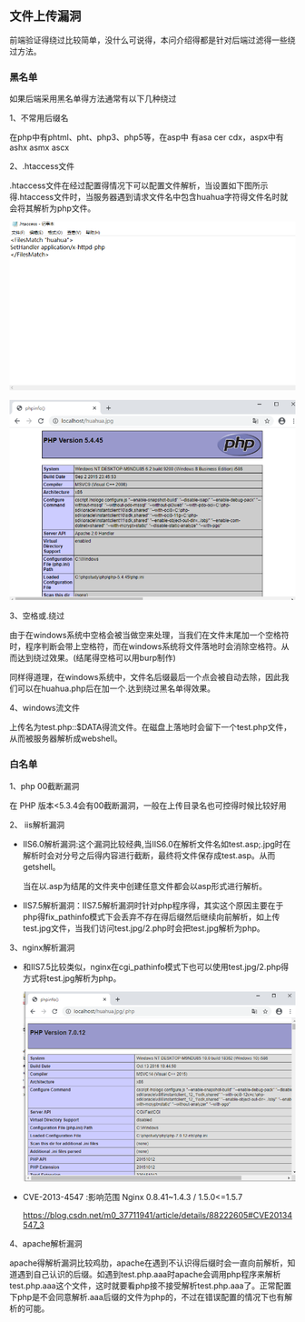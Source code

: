 ## 文件上传漏洞

前端验证得绕过比较简单，没什么可说得，本问介绍得都是针对后端过滤得一些绕过方法。

### 黑名单

如果后端采用黑名单得方法通常有以下几种绕过

1、不常用后缀名

在php中有phtml、pht、php3、php5等，在asp中 有asa cer cdx，aspx中有  ashx  asmx ascx 

2、.htaccess文件

.htaccess文件在经过配置得情况下可以配置文件解析，当设置如下图所示得.htaccess文件时，当服务器遇到请求文件名中包含huahua字符得文件名时就会将其解析为php文件。

![](media\2020-01-07.png)

![](media\2020-01-08.png)  

3、空格或.绕过

由于在windows系统中空格会被当做空来处理，当我们在文件末尾加一个空格符时，程序判断会带上空格符，而在windows系统将文件落地时会消除空格符。从而达到绕过效果。(结尾得空格可以用burp制作)

同样得道理，在windows系统中，文件名后缀最后一个点会被自动去除，因此我们可以在huahua.php后在加一个.达到绕过黑名单得效果。

4、windows流文件

上传名为test.php::$DATA得流文件。在磁盘上落地时会留下一个test.php文件，从而被服务器解析成webshell。

### 白名单

1、php 00截断漏洞

在 PHP 版本<5.3.4会有00截断漏洞，一般在上传目录名也可控得时候比较好用

2、 iis解析漏洞

* IIS6.0解析漏洞:这个漏洞比较经典,当IIS6.0在解析文件名如test.asp;.jpg时在解析时会对分号之后得内容进行截断，最终将文件保存成test.asp。从而getshell。

  当在以.asp为结尾的文件夹中创建任意文件都会以asp形式进行解析。

* IIS7.5解析漏洞：IIS7.5解析漏洞时针对php程序得，其实这个原因主要在于php得fix_pathinfo模式下会丢弃不存在得后缀然后继续向前解析，如上传test.jpg文件，当我们访问test.jpg/2.php时会把test.jpg解析为php。

3、nginx解析漏洞

* 和IIS7.5比较类似，nginx在cgi_pathinfo模式下也可以使用test.jpg/2.php得方式将test.jpg解析为php。

  ![](media\2020-01-09.png)

*  CVE-2013-4547 :影响范围 Nginx 0.8.41~1.4.3 / 1.5.0<=1.5.7

   https://blog.csdn.net/m0_37711941/article/details/88222605#CVE20134547_3  

4、apache解析漏洞

apache得解析漏洞比较鸡肋，apache在遇到不认识得后缀时会一直向前解析，知道遇到自己认识的后缀。如遇到test.php.aaa时apache会调用php程序来解析test.php.aaa这个文件，这时就要看php接不接受解析test.php.aaa了。正常配置下php是不会同意解析.aaa后缀的文件为php的，不过在错误配置的情况下也有解析的可能。